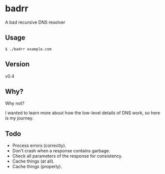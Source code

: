 # badrr
A bad recursive DNS resolver

## Usage
```
$ ./badrr example.com
```

## Version
v0.4

## Why?
Why not?

I wanted to learn more about how the low-level details of DNS work, so here is my journey.

## Todo
- Process errors (correctly).
- Don't crash when a response contains garbage.
- Check all parameters of the response for consistency.
- Cache things (at all).
- Cache things (properly).
